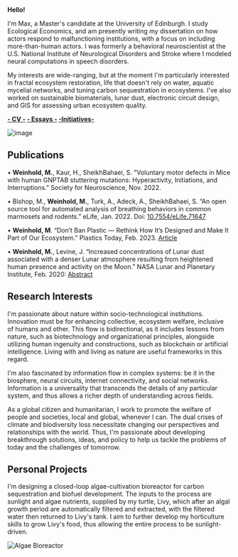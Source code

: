 <html>
<head>
  <strong>
    Hello!
  </strong>
</head>
<body>

I'm Max, a Master's candidate at the University of Edinburgh. I study Ecological Economics, and am presently writing my dissertation on how actors respond to malfunctioning institutions, with a focus on including more-than-human actors. I was formerly a behavioral neuroscientist at the U.S. National Institute of Neurological Disorders and Stroke where I modeled neural computations in speech disorders. 

My interests are wide-ranging, but at the moment I'm particularly interested in fractal ecosystem restoration, life that doesn't rely on water, aquatic mycelial networks, and tuning carbon sequestration in ecosystems. I've also worked on sustainable biomaterials, lunar dust, electronic circuit design, and GIS for assessing urban ecosystem quality.

<!--div defines a division or section -->
<strong style = "text-align:center">
  <a href = "https://maximilianweinhold.github.io/CV/CV.pdf">-    CV    -</a>
  <a href = "https://maximilianweinhold.github.io/essays/">-   Essays   -</a>
  <a href = "https://maximilianweinhold.github.io/initiatives/">-Initiatives-</a>
</strong>

</body>
</html>

![image](https://user-images.githubusercontent.com/95586072/162780826-d2a7922b-0d67-4a65-b1bd-4ac61a66c8a0.jpg)


## Publications
•	**Weinhold, M.**, Kaur, H., SheikhBahaei, S. "Voluntary motor defects in Mice with human GNPTAB stuttering mutations: Hyperactivity, Initiations, and Interruptions." Society for Neuroscience, Nov.  2022.

•	Bishop, M., **Weinhold, M.**, Turk, A., Adeck, A., SheikhBahaei, S. “An open source tool for automated analysis of breathing behaviors in common marmosets and rodents.” eLife, Jan. 2022. Doi: [10.7554/eLife.71647](https://elifesciences.org/articles/71647)

•	**Weinhold, M**. “Don’t Ban Plastic — Rethink How It’s Designed and Make It Part of Our Ecosystem.” Plastics Today, Feb. 2023. [Article](https://www.plasticstoday.com/materials/dont-ban-plastic-%C2%A0rethink-how-its-designed-and-make-it-part-our-ecosystem)

•	**Weinhold, M.**, Levine, J. “Increased concentrations of Lunar dust associated with a denser Lunar atmosphere resulting from heightened human presence and activity on the Moon.” NASA Lunar and Planetary Institute, Feb. 2020: [Abstract](https://www.hou.usra.edu/meetings/lunardust2020/pdf/5001.pdf) 


## Research Interests

I'm passionate about nature within socio-technological institutions. Innovation must be for enhancing collective, ecosystem welfare, inclusive of humans and other. This flow is bidirectional, as it includes lessons from nature, such as biotechnology and organizational principles, alongside utilizing human ingenuity and constructions, such as blockchain or artificial intelligence. Living with and living as nature are useful frameworks in this regard. 

I'm also fascinated by information flow in complex systems: be it in the biosphere, neural circuits, internet connectivity, and social networks. Information is a universality that transcends the details of any particular system, and thus allows a richer depth of understanding across  fields. 

As a global citizen and humanitarian, I work to promote the welfare of people and societies, local and global, whenever I can. The dual crises of climate and biodiversity loss necessitate changing our perspectives and relationships with the world. Thus, I'm passionate about developing breakthrough solutions, ideas, and policy to help us tackle the problems of today and the challenges of tomorrow. 



## Personal Projects

I'm designing a closed-loop algae-cultivation bioreactor for carbon sequestration and biofuel development. The inputs to the process are sunlight and algae nutrients, supplied by my turtle, Livy, which after an algal growth period are automatically filtered and extracted, with the filtered water then returned to Livy's tank. I aim to further develop my horticulture skills to grow Livy's food, thus allowing the entire process to be sunlight-driven.  

![Algae Bioreactor](https://user-images.githubusercontent.com/95586072/155163527-93f3903c-5119-4fd2-b97c-b6004cffe1b1.jpg)


